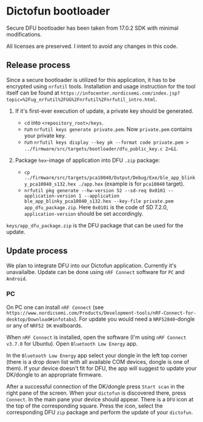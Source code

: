 # Dictofun bootloader

Secure DFU bootloader has been taken from 17.0.2 SDK with minimal modifications. 

All licenses are preserved. I intent to avoid any changes in this code. 

## Release process

Since a secure bootloader is utilized for this application, it has to be encrypted using `nrfutil` tools. 
Installation and usage instruction for the tool itself can be found at `https://infocenter.nordicsemi.com/index.jsp?topic=%2Fug_nrfutil%2FUG%2Fnrfutil%2Fnrfutil_intro.html`.

1. If it's first-ever execution of update, a private key should be generated.
   - `cd` into `<repository_root>/keys`.
   - run `nrfutil keys generate private.pem`. Now `private.pem` contains your private key.
   - run `nrfutil keys display --key pk --format code private.pem > ../firmware/src/targets/bootloader/dfu_public_key.c 2>&1`.

2. Package `hex`-image of application into DFU `.zip` package:
   - `cp ../firmware/src/targets/pca10040/Output/Debug/Exe/ble_app_blinky_pca10040_s132.hex ./app.hex` (example is for `pca10040` target).
   - `nrfutil pkg generate --hw-version 52 --sd-req 0x0101 --application-version 1 --application ble_app_blinky_pca10040_s132.hex --key-file private.pem app_dfu_package.zip`. Here `0x0101` is the code of SD 7.2.0, `application-version` should be set accordingly. 

`keys/app_dfu_package.zip` is the DFU package that can be used for the update.

## Update process

We plan to integrate DFU into our Dictofun application. Currently it's unavailalbe. Update can be done using `nRF Connect` software for `PC` and `Android`.

### PC

On PC one can install `nRF Connect` (see `https://www.nordicsemi.com/Products/Development-tools/nRF-Connect-for-desktop/Download#infotabs`). For update you would need a `NRF52840`-dongle or any of `NRF52 DK` evalboards.

When `nRF Connect` is installed, open the software (I'm using `nRF Connect v3.7.0` for Ubuntu). Open `Bluetooth Low Energy` app. 

In the `Bluetooth Low Energy` app select your dongle in the left top corner (there is a drop down list with all available COM devices, dongle is one of them).
If your device doesn't fit for DFU, the app will suggest to update your DK/dongle to an appropriate firmware. 

After a successful connection of the DK/dongle press `Start scan` in the right pane of the screen. When your `dictofun` is discovered there, press `Connect`.
In the main pane your device should appear. There is a `DFU` icon at the top of the corresponding square. Press the icon, select the corresponding DFU `zip` package and perform the update of your `dictofun`. 

